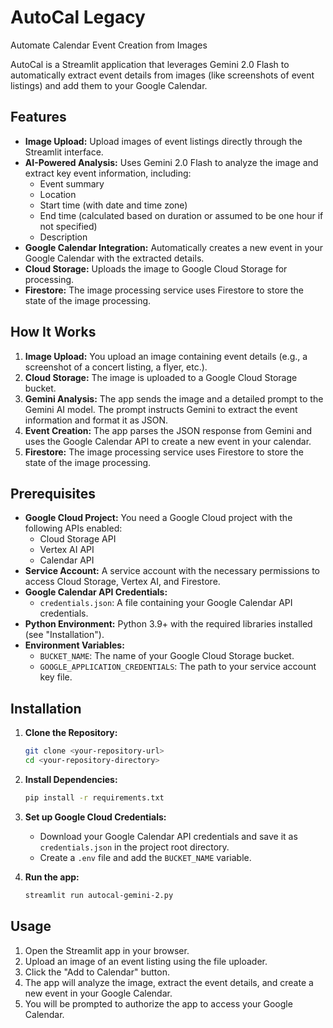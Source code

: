 # AutoCal Legacy

Automate Calendar Event Creation from Images

AutoCal is a Streamlit application that leverages Gemini 2.0 Flash to automatically extract event details from images (like screenshots of event listings) and add them to your Google Calendar.

## Features

- **Image Upload:** Upload images of event listings directly through the Streamlit interface.
- **AI-Powered Analysis:** Uses Gemini 2.0 Flash to analyze the image and extract key event information, including:
  - Event summary
  - Location
  - Start time (with date and time zone)
  - End time (calculated based on duration or assumed to be one hour if not specified)
  - Description
- **Google Calendar Integration:** Automatically creates a new event in your Google Calendar with the extracted details.
- **Cloud Storage:** Uploads the image to Google Cloud Storage for processing.
- **Firestore:** The image processing service uses Firestore to store the state of the image processing.

## How It Works

1. **Image Upload:** You upload an image containing event details (e.g., a screenshot of a concert listing, a flyer, etc.).
2. **Cloud Storage:** The image is uploaded to a Google Cloud Storage bucket.
3. **Gemini Analysis:** The app sends the image and a detailed prompt to the Gemini AI model. The prompt instructs Gemini to extract the event information and format it as JSON.
4. **Event Creation:** The app parses the JSON response from Gemini and uses the Google Calendar API to create a new event in your calendar.
5. **Firestore:** The image processing service uses Firestore to store the state of the image processing.

## Prerequisites

- **Google Cloud Project:** You need a Google Cloud project with the following APIs enabled:
  - Cloud Storage API
  - Vertex AI API
  - Calendar API
- **Service Account:** A service account with the necessary permissions to access Cloud Storage, Vertex AI, and Firestore.
- **Google Calendar API Credentials:**
  - `credentials.json`: A file containing your Google Calendar API credentials.
- **Python Environment:** Python 3.9+ with the required libraries installed (see "Installation").
- **Environment Variables:**
  - `BUCKET_NAME`: The name of your Google Cloud Storage bucket.
  - `GOOGLE_APPLICATION_CREDENTIALS`: The path to your service account key file.

## Installation

1. **Clone the Repository:**

   ```bash
   git clone <your-repository-url>
   cd <your-repository-directory>
   ```

2. **Install Dependencies:**

   ```bash
   pip install -r requirements.txt
   ```

3. **Set up Google Cloud Credentials:**

   - Download your Google Calendar API credentials and save it as `credentials.json` in the project root directory.
   - Create a `.env` file and add the `BUCKET_NAME` variable.

4. **Run the app:**

    ```bash
    streamlit run autocal-gemini-2.py
    ```

## Usage

1. Open the Streamlit app in your browser.
2. Upload an image of an event listing using the file uploader.
3. Click the "Add to Calendar" button.
4. The app will analyze the image, extract the event details, and create a new event in your Google Calendar.
5. You will be prompted to authorize the app to access your Google Calendar.

